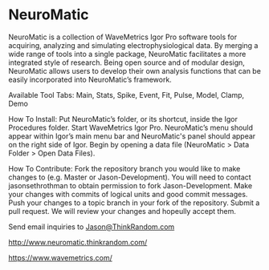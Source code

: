 # NeuroMatic
NeuroMatic is a collection of WaveMetrics Igor Pro software tools for acquiring, analyzing and simulating electrophysiological data. By merging a wide range of tools into a single package, NeuroMatic facilitates a more integrated style of research. Being open source and of modular design, NeuroMatic allows users to develop their own analysis functions that can be easily incorporated into NeuroMatic’s framework.

Available Tool Tabs: Main, Stats, Spike, Event, Fit, Pulse, Model, Clamp, Demo

How To Install: Put NeuroMatic’s folder, or its shortcut, inside the Igor Procedures folder. Start WaveMetrics Igor Pro. NeuroMatic’s menu should appear within Igor’s main menu bar and NeuroMatic's panel should appear on the right side of Igor. Begin by opening a data file (NeuroMatic > Data Folder > Open Data Files).

How To Contribute: Fork the repository branch you would like to make changes to (e.g. Master or Jason-Development). You will need to contact jasonsethrothman to obtain permission to fork Jason-Development. Make your changes with commits of logical units and good commit messages. Push your changes to a topic branch in your fork of the repository. Submit a pull request. We will review your changes and hopeully accept them.

Send email inquiries to Jason@ThinkRandom.com

http://www.neuromatic.thinkrandom.com/

https://www.wavemetrics.com/


